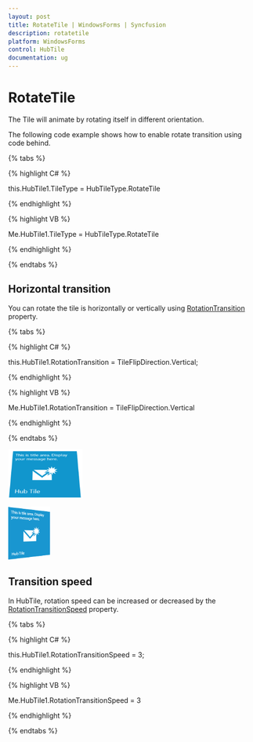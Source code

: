 ```yaml
---
layout: post
title: RotateTile | WindowsForms | Syncfusion
description: rotatetile
platform: WindowsForms
control: HubTile
documentation: ug
---
```

# RotateTile

The Tile will animate by rotating itself in different orientation.

The following code example shows how to enable rotate transition using code behind.

{% tabs %}

{% highlight C# %}  

this.HubTile1.TileType = HubTileType.RotateTile

{% endhighlight %}

{% highlight VB %}

Me.HubTile1.TileType = HubTileType.RotateTile

 {% endhighlight %}
 
 {% endtabs %}

## Horizontal transition

You can rotate the tile is horizontally or vertically using [RotationTransition](https://help.syncfusion.com/cr/windowsforms/Syncfusion.Windows.Forms.Tools.HubTile.html#Syncfusion_Windows_Forms_Tools_HubTile_RotationTransition) property.

{% tabs %}

{% highlight C# %}

this.HubTile1.RotationTransition = TileFlipDirection.Vertical;

{% endhighlight %}


{% highlight VB %} 

Me.HubTile1.RotationTransition = TileFlipDirection.Vertical

{% endhighlight %}

{% endtabs %}

![Horizontal transition](Concept-and-Features_images/Concept-and-Features_img4.png)

![Vertical transition](Concept-and-Features_images/Concept-and-Features_img5.png) 

## Transition speed

In HubTile, rotation speed can be increased or decreased by the [RotationTransitionSpeed](https://help.syncfusion.com/cr/windowsforms/Syncfusion.Windows.Forms.Tools.HubTile.html#Syncfusion_Windows_Forms_Tools_HubTile_RotationTransitionSpeed) property.

{% tabs %}

{% highlight C# %}  

this.HubTile1.RotationTransitionSpeed = 3;

{% endhighlight %}

{% highlight VB %} 

Me.HubTile1.RotationTransitionSpeed = 3

{% endhighlight %}

{% endtabs %}
